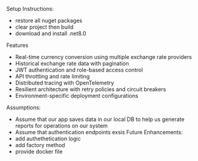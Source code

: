 Setup Instructions:
   - restore all nuget packages
   - clear project then build
   - download and install .net8.0

Features

- Real-time currency conversion using multiple exchange rate providers
- Historical exchange rate data with pagination
- JWT authentication and role-based access control
- API throttling and rate limiting
- Distributed tracing with OpenTelemetry
- Resilient architecture with retry policies and circuit breakers
- Environment-specific deployment configurations

Assumptions:
   - Assume that our app saves data in our local DB to help us generate reports for operations on our system
   - Assume that authentication endpoints exsis
Future Enhancements:
   - add authethetication logic
   - add factory method
   - provide docker file
